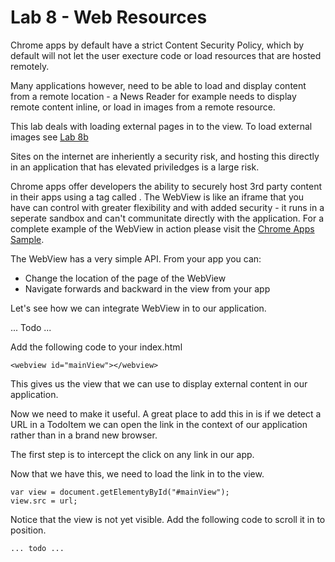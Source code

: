 Lab 8 - Web Resources
=====================

Chrome apps by default have a strict Content Security Policy, which by default will not let the user
execture code or load resources that are hosted remotely.

Many applications however, need to be able to load and display content from a remote location - a News Reader for example needs to display remote content inline, or load in images from a remote resource.

This lab deals with loading external pages in to the view.  To load external images see [Lab 8b](http://testing.com)

Sites on the internet are inheriently a security risk, and hosting this directly in an application that has elevated priviledges is
a large risk.

Chrome apps offer developers the ability to securely host 3rd party content in their apps using a tag called <webview>.  The WebView
is like an iframe that you have can control with greater flexibility and with added security - it runs in a seperate sandbox and can't communitate directly with the application.  For a complete example of the WebView in action please visit the [Chrome Apps Sample](http://github.com/GoogleChrome/chrome-apps-samples).

The WebView has a very simple API.  From your app you can:

*  Change the location of the page of the WebView 
*  Navigate forwards and backward in the view from your app

Let's see how we can integrate WebView in to our application.

... Todo ...

Add the following code to your index.html

    <webview id="mainView"></webview>

This gives us the view that we can use to display external content in our application.

Now we need to make it useful.  A great place to add this in is if we detect a URL in a TodoItem we can open the link in the context of our application rather than in a brand new browser.

The first step is to intercept the click on any link in our app.

Now that we have this, we need to load the link in to the view.

    var view = document.getElementyById("#mainView");
    view.src = url;
    
Notice that the view is not yet visible.  Add the following code to scroll it in to position.

    ... todo ...


